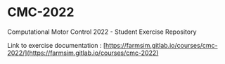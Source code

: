 # CMC-2022

Computational Motor Control 2022 - Student Exercise Repository

Link to exercise documentation : [https://farmsim.gitlab.io/courses/cmc-2022/](https://farmsim.gitlab.io/courses/cmc-2022)
